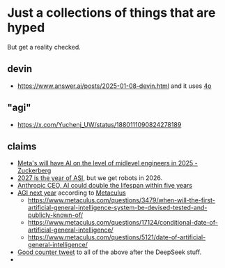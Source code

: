 # Just a collections of things that are hyped
But get a reality checked.

## devin
- https://www.answer.ai/posts/2025-01-08-devin.html and it uses [4o](https://x.com/wyqtor/status/1880171324817195357)

## "agi"
- https://x.com/Yuchenj_UW/status/1880111090824278189

## claims
- [Meta's will have AI on the level of midlevel engineers in 2025 - Zuckerberg](https://archive.is/SHoY9#selection-2342.0-2342.1)
- [2027 is the year of ASI](https://x.com/DaveShapi/status/1880254494790816012), but we get robots in 2026.
- [Anthropic CEO, AI could double the lifespan within five years](https://x.com/ai_for_success/status/1883558267735179550)
- [AGI next year](https://x.com/AISafetyMemes/status/1884336628052943322) according to [Metaculus](https://www.metaculus.com/)
  - https://www.metaculus.com/questions/3479/when-will-the-first-artificial-general-intelligence-system-be-devised-tested-and-publicly-known-of/
  - https://www.metaculus.com/questions/17124/conditional-date-of-artificial-general-intelligence/
  - https://www.metaculus.com/questions/5121/date-of-artificial-general-intelligence/
- [Good counter tweet](https://x.com/ercwl/status/1599878873629741056) to all of the above after the DeepSeek stuff.
- 
